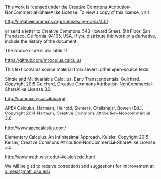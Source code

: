 This work is licensed under the Creative Commons Attribution-NonCommercial-ShareAlike License. To view a copy of this license, visit

http://creativecommons.org/licenses/by-nc-sa/4.0/

or send a letter to Creative Commons, 543 Howard Street, 5th Floor, San Francisco, California, 94105, USA. If you distribute this work or a derivative, include the history of the document.

The source code is available at

https://github.com/mooculus/calculus

This text contains source material from several other open-source texts:

Single and Multivariable Calculus: Early Transcendentals. Guichard. Copyright 2015 Guichard, Creative Commons Attribution-NonCommercial-ShareAlike License 3.0.

http://communitycalculus.org/

APEX Calculus. Hartman, Heinold, Siemers, Chalishajar, Bowen (Ed.). Copyright 2014 Hartman, Creative Commons Attribution-Noncommercial 3.0.

http://www.apexcalculus.com/

Elementary Calculus: An Infinitesimal Approach. Keisler. Copyright 2015 Keisler, Creative Commons Attribution-NonCommercial-ShareAlike License 3.0.

http://www.math.wisc.edu/~keisler/calc.html

We will be glad to receive corrections and suggestions for improvement at ximera@math.osu.edu
